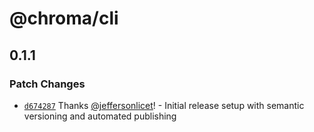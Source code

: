# @chroma/cli

## 0.1.1

### Patch Changes

- [`d674287`](https://github.com/chromaHQ/chroma/commit/d6742874dee75e4c98d6a913475765b1a9f6b7e9) Thanks [@jeffersonlicet](https://github.com/jeffersonlicet)! - Initial release setup with semantic versioning and automated publishing
